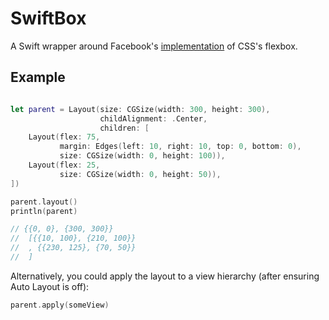 # SwiftBox

A Swift wrapper around Facebook's [implementation](https://github.com/facebook/css-layout) of CSS's flexbox.

## Example

```swift

let parent = Layout(size: CGSize(width: 300, height: 300),
                    childAlignment: .Center,
                    children: [
	Layout(flex: 75,
           margin: Edges(left: 10, right: 10, top: 0, bottom: 0),
           size: CGSize(width: 0, height: 100)),
	Layout(flex: 25,
           size: CGSize(width: 0, height: 50)),
])

parent.layout()
println(parent)

// {{0, 0}, {300, 300}}
//	[{{10, 100}, {210, 100}}
//	, {{230, 125}, {70, 50}}
//	]
```

Alternatively, you could apply the layout to a view hierarchy (after ensuring Auto Layout is off):

```swift
parent.apply(someView)
```
